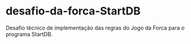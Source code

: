# desafio-da-forca-StartDB
Desafio técnico de implementação das regras do Jogo da Forca para o programa StartDB.
